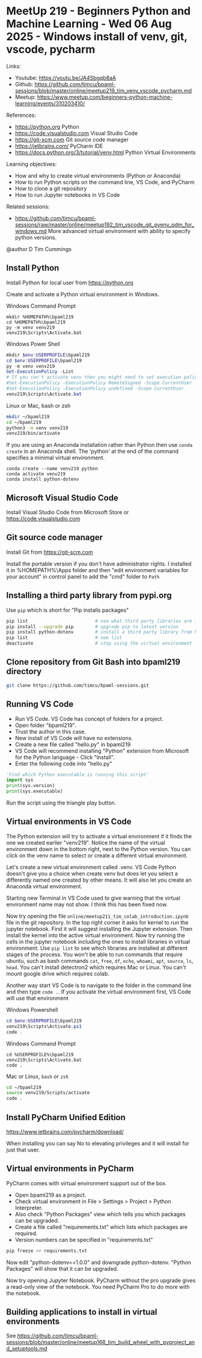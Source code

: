 # MeetUp 219 - Beginners Python and Machine Learning - Wed 06 Aug 2025 - Windows install of venv, git, vscode, pycharm

Links:

- Youtube: <https://youtu.be/JA4Sbgqb8aA>
- Github:  <https://github.com/timcu/bpaml-sessions/blob/master/online/meetup219_tim_venv_vscode_pycharm.md>
- Meetup:  <https://www.meetup.com/beginners-python-machine-learning/events/310203410/>

References:

- <https://python.org>  Python
- <https://code.visualstudio.com>  Visual Studio Code
- <https://git-scm.com>  Git source code manager
- <https://jetbrains.com/>  PyCharm IDE
- <https://docs.python.org/3/tutorial/venv.html>  Python Virtual Environments

Learning objectives:

- How and why to create virtual environments (Python or Anaconda)
- How to run Python scripts on the command line, VS Code, and PyCharm
- How to clone a git repository
- How to run Jupyter notebooks in VS Code

Related sessions:

- <https://github.com/timcu/bpaml-sessions/raw/master/online/meetup192_tim_vscode_git_pyenv_pdm_for_windows.md>  More advanced virtual environment with ability to specify python versions.

@author D Tim Cummings

## Install Python

Install Python for local user from <https://python.org>

Create and activate a Python virtual environment in Windows.

Windows Command Prompt

```commandprompt
mkdir %HOMEPATH%\bpaml219
cd %HOMEPATH%\bpaml219
py -m venv venv219
venv219\Scripts\Activate.bat
```

Windows Power Shell

```powershell
mkdir $env:USERPROFILE\bpaml219
cd $env:USERPROFILE\bpaml219
py -m venv venv219
Get-ExecutionPolicy -List
# If you can't activate venv then you might need to set execution policy. Remember to set back when finished today so you don't have unintended consequences
#Set-ExecutionPolicy -ExecutionPolicy RemoteSigned -Scope CurrentUser
#Set-ExecutionPolicy -ExecutionPolicy undefined -Scope CurrentUser
venv219\Scripts\Activate.bat
```

Linux or Mac, bash or zsh

```bash
mkdir ~/bpaml219
cd ~/bpaml219
python3 -m venv venv219
venv219/bin/activate
```

If you are using an Anaconda installation rather than Python then use `conda create` in an Anaconda shell. The 'python' at the end of the command specifies a minimal virtual environment.

```commandprompt
conda create --name venv219 python
conda activate venv219
conda install python-dotenv
```

## Microsoft Visual Studio Code

Install Visual Studio Code from Microsoft Store or <https://code.visualstudio.com>

## Git source code manager

Install Git from <https://git-scm.com>

Install the portable version if you don't have administrator rights. I installed it in %HOMEPATH%\Apps folder and then "edit environment variables for your account" in control panel to add the "cmd" folder to `Path`

## Installing a third party library from pypi.org

Use `pip` which is short for "Pip installs packages"

```bash
pip list                         # see what third party libraries are installed
pip install --upgrade pip        # upgrade pip to latest version
pip install python-dotenv        # install a third party library from https://pypi.org
pip list                         # see list
deactivate                       # stop using the virtual environment
```

## Clone repository from Git Bash into bpaml219 directory

```bash
git clone https://github.com/timcu/bpaml-sessions.git
```

## Running VS Code

- Run VS Code. VS Code has concept of folders for a project.
- Open folder "bpaml219".
- Trust the author in this case.
- New install of VS Code will have no extensions.
- Create a new file called "hello.py" in bpaml219
- VS Code will recommend installing "Python" extension from Microsoft for the Python language - Click "Install".
- Enter the following code into "hello.py"

```python
'Find which Python executable is running this script'
import sys
print(sys.version)
print(sys.executable)
```

Run the script using the triangle play button.

## Virtual environments in VS Code

The Python extension will try to activate a virtual environment if it finds the one we created earlier "venv219". Notice the name of the virtual environment down in the bottom right, next to the Python version. You can click on the venv name to select or create a different virtual environment.

Let's create a new virtual environment called .venv. VS Code Python doesn't give you a choice when create venv but does let you select a differently named one created by other means. It will also let you create an Anaconda virtual environment.

Starting new Terminal in VS Code used to give warning that the virtual environment name may not show. I think this has been fixed now.

Now try opening the file `online/meetup211_tim_colab_introduction.ipynb` file in the git repository. In the top right corner it asks for kernel to run the jupyter notebook. First it will suggest installing the Jupyter extension. Then install the kernel into the active virtual environment. Now try running the cells in the jupyter notebook including the ones to install libraries in virtual environment. Use `pip list` to see which libraries are installed at different stages of the process. You won't be able to run commands that require ubuntu, such as bash commands `cat`, `free`, `df`, `echo`, `whoami`, `apt`, `source`, `ls`, `head`. You can't install detectron2 which requires Mac or Linux. You can't mount google drive which requires colab. 

Another way start VS Code is to navigate to the folder in the command line and then type `code .`. If you activate the virtual environment first, VS Code will use that environment

Windows Powershell

```powershell
cd $env:USERPROFILE\bpaml219
venv219\Scripts\Activate.ps1
code .
```

Windows Command Prompt

```commandprompt
cd %USERPROFILE%\bpaml219
venv219\Scripts\Activate.bat
code .
```

Mac or Linux, `bash` or `zsh`

```bash
cd ~/bpaml219
source venv219/Scripts/activate
code .
```

## Install PyCharm Unified Edition

<https://www.jetbrains.com/pycharm/download/> 

When installing you can say No to elevating privileges and it will install for just that user.

## Virtual environments in PyCharm

PyCharm comes with virtual environment support out of the box.

- Open bpaml219 as a project.
- Check virtual environment in File > Settings > Project > Python Interpreter.
- Also check "Python Packages" view which tells you which packages can be upgraded.
- Create a file called "requirements.txt" which lists which packages are required.
- Version numbers can be specified in "requirements.txt"

```bash
pip freeze >> requirements.txt
```

Now edit "python-dotenv==1.0.0" and downgrade python-dotenv. "Python Packages" will show that it can be upgraded.

Now try opening Jupyter Notebook. PyCharm without the pro upgrade gives a read-only view of the notebook. You need PyCharm Pro to do more with the notebook.

## Building applications to install in virtual environments

See <https://github.com/timcu/bpaml-sessions/blob/master/online/meetup168_tim_build_wheel_with_pyproject_and_setuptools.md>
